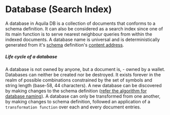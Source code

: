 # Database (Search Index)

A database in Aquila DB is a collection of documents that conforms to a schema definition. It can also be considered as a search index since one of its main function is to serve nearest neighbour queries from within the indexed documents. A database name is universal and is deterministically generated from it's [schema](https://github.com/Aquila-Network/specs/blob/main/adb/Schema.md) definition's [content address](https://github.com/Aquila-Network/specs/blob/main/adb/Content%20Addressing.md).



##### Life cycle of a database

A database is not owned by anyone, but a document is, - owned by a wallet. Databases can neither be created nor be destroyed. It exists forever in the realm of possible combinations constrained by the set of symbols and string length (base-58, 44 characters). A new database can be discovered by making changes to the schema definition ([refer the algorithm for database naming](https://github.com/Aquila-Network/specs/blob/main/adb/Content%20Addressing.md#cid-in-aquila-db)). A database can only be transformed from one another, by making changes to schema definition, followed an application of a `transformation function` over each and every document entries. 


